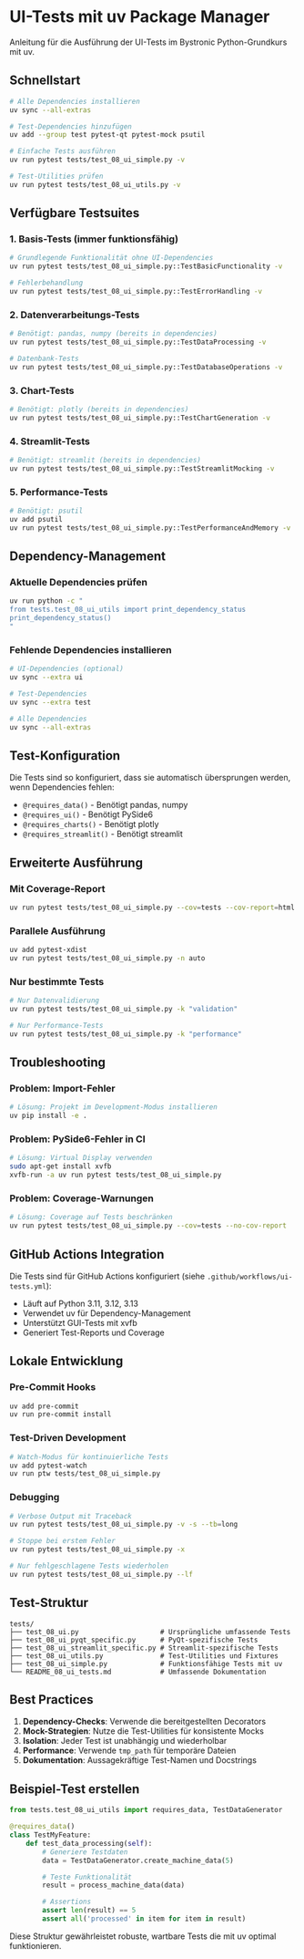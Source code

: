 # UI-Tests mit uv Package Manager

Anleitung für die Ausführung der UI-Tests im Bystronic Python-Grundkurs mit uv.

## Schnellstart

```bash
# Alle Dependencies installieren
uv sync --all-extras

# Test-Dependencies hinzufügen
uv add --group test pytest-qt pytest-mock psutil

# Einfache Tests ausführen
uv run pytest tests/test_08_ui_simple.py -v

# Test-Utilities prüfen
uv run pytest tests/test_08_ui_utils.py -v
```

## Verfügbare Testsuites

### 1. Basis-Tests (immer funktionsfähig)
```bash
# Grundlegende Funktionalität ohne UI-Dependencies
uv run pytest tests/test_08_ui_simple.py::TestBasicFunctionality -v

# Fehlerbehandlung
uv run pytest tests/test_08_ui_simple.py::TestErrorHandling -v
```

### 2. Datenverarbeitungs-Tests
```bash
# Benötigt: pandas, numpy (bereits in dependencies)
uv run pytest tests/test_08_ui_simple.py::TestDataProcessing -v

# Datenbank-Tests
uv run pytest tests/test_08_ui_simple.py::TestDatabaseOperations -v
```

### 3. Chart-Tests
```bash
# Benötigt: plotly (bereits in dependencies)
uv run pytest tests/test_08_ui_simple.py::TestChartGeneration -v
```

### 4. Streamlit-Tests
```bash
# Benötigt: streamlit (bereits in dependencies)
uv run pytest tests/test_08_ui_simple.py::TestStreamlitMocking -v
```

### 5. Performance-Tests
```bash
# Benötigt: psutil
uv add psutil
uv run pytest tests/test_08_ui_simple.py::TestPerformanceAndMemory -v
```

## Dependency-Management

### Aktuelle Dependencies prüfen
```bash
uv run python -c "
from tests.test_08_ui_utils import print_dependency_status
print_dependency_status()
"
```

### Fehlende Dependencies installieren
```bash
# UI-Dependencies (optional)
uv sync --extra ui

# Test-Dependencies
uv sync --extra test

# Alle Dependencies
uv sync --all-extras
```

## Test-Konfiguration

Die Tests sind so konfiguriert, dass sie automatisch übersprungen werden, wenn Dependencies fehlen:

- `@requires_data()` - Benötigt pandas, numpy
- `@requires_ui()` - Benötigt PySide6
- `@requires_charts()` - Benötigt plotly
- `@requires_streamlit()` - Benötigt streamlit

## Erweiterte Ausführung

### Mit Coverage-Report
```bash
uv run pytest tests/test_08_ui_simple.py --cov=tests --cov-report=html
```

### Parallele Ausführung
```bash
uv add pytest-xdist
uv run pytest tests/test_08_ui_simple.py -n auto
```

### Nur bestimmte Tests
```bash
# Nur Datenvalidierung
uv run pytest tests/test_08_ui_simple.py -k "validation"

# Nur Performance-Tests
uv run pytest tests/test_08_ui_simple.py -k "performance"
```

## Troubleshooting

### Problem: Import-Fehler
```bash
# Lösung: Projekt im Development-Modus installieren
uv pip install -e .
```

### Problem: PySide6-Fehler in CI
```bash
# Lösung: Virtual Display verwenden
sudo apt-get install xvfb
xvfb-run -a uv run pytest tests/test_08_ui_simple.py
```

### Problem: Coverage-Warnungen
```bash
# Lösung: Coverage auf Tests beschränken
uv run pytest tests/test_08_ui_simple.py --cov=tests --no-cov-report
```

## GitHub Actions Integration

Die Tests sind für GitHub Actions konfiguriert (siehe `.github/workflows/ui-tests.yml`):

- Läuft auf Python 3.11, 3.12, 3.13
- Verwendet uv für Dependency-Management
- Unterstützt GUI-Tests mit xvfb
- Generiert Test-Reports und Coverage

## Lokale Entwicklung

### Pre-Commit Hooks
```bash
uv add pre-commit
uv run pre-commit install
```

### Test-Driven Development
```bash
# Watch-Modus für kontinuierliche Tests
uv add pytest-watch
uv run ptw tests/test_08_ui_simple.py
```

### Debugging
```bash
# Verbose Output mit Traceback
uv run pytest tests/test_08_ui_simple.py -v -s --tb=long

# Stoppe bei erstem Fehler
uv run pytest tests/test_08_ui_simple.py -x

# Nur fehlgeschlagene Tests wiederholen
uv run pytest tests/test_08_ui_simple.py --lf
```

## Test-Struktur

```
tests/
├── test_08_ui.py                    # Ursprüngliche umfassende Tests
├── test_08_ui_pyqt_specific.py      # PyQt-spezifische Tests
├── test_08_ui_streamlit_specific.py # Streamlit-spezifische Tests
├── test_08_ui_utils.py              # Test-Utilities und Fixtures
├── test_08_ui_simple.py             # Funktionsfähige Tests mit uv
└── README_08_ui_tests.md            # Umfassende Dokumentation
```

## Best Practices

1. **Dependency-Checks**: Verwende die bereitgestellten Decorators
2. **Mock-Strategien**: Nutze die Test-Utilities für konsistente Mocks
3. **Isolation**: Jeder Test ist unabhängig und wiederholbar
4. **Performance**: Verwende `tmp_path` für temporäre Dateien
5. **Dokumentation**: Aussagekräftige Test-Namen und Docstrings

## Beispiel-Test erstellen

```python
from tests.test_08_ui_utils import requires_data, TestDataGenerator

@requires_data()
class TestMyFeature:
    def test_data_processing(self):
        # Generiere Testdaten
        data = TestDataGenerator.create_machine_data(5)

        # Teste Funktionalität
        result = process_machine_data(data)

        # Assertions
        assert len(result) == 5
        assert all('processed' in item for item in result)
```

Diese Struktur gewährleistet robuste, wartbare Tests die mit uv optimal funktionieren.
